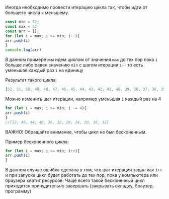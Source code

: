 Иногда необходимо провести итерацию цикла так, чтобы идти от большего числа к меньшему.

```javascript
const min = 12;
const max = 52;
const arr = [];
for (let i = max; i >= min; i--){
arr.push(i)
}
console.log(arr)
```
В данном примере мы идем циклом от значения `max` до тех пор пока `i` больше либо равен
значению `min` с шагом итерации `i--` то есть уменьшая каждый раз `i` на единицу

Результат такого цикла:
```javascript
[52, 51, 50, 49, 48, 47, 46, 45, 44, 43, 42, 41, 40, 39, 38, 37, 36, 35, 34, 33, 32, 31, 30, 29, 28, 27, 26, 25, 24, 23, 22, 21, 20, 19, 18, 17, 16, 15, 14, 13, 12]
```

Можно изменить шаг итерации, например уменьшая `i` каждый раз на 4
```javascript
for (let i = max; i >= min; i -= 4){
arr.push(i)
}
//[52, 48, 44, 40, 36, 32, 28, 24, 20, 16, 12]
```

ВАЖНО!
Обращайте внимание, чтобы цикл не был бесконечным.

Пример бесконечного цикла:
```javascript
for (let i = max; i >= min; i++){
arr.push(i)
}
```
В данном случае ошибка сделана в том, что шаг итерации задан как `i++` и при запуске цикл будет работать до тех пор,
пока у компьютера или браузера хватит ресурсов. Чаще всего такой бесконечный цикл приходится принудительно завершать
(закрывать вкладку, браузер, программу)